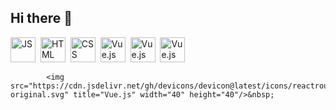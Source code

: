## Hi there 👋

<!--
**Alexandralexv/Alexandralexv** is a ✨ _special_ ✨ repository because its `README.md` (this file) appears on your GitHub profile.

Here are some ideas to get you started:

- 🔭 I’m currently working on ...
- 🌱 I’m currently learning ...
- 👯 I’m looking to collaborate on ...
- 🤔 I’m looking for help with ...
- 💬 Ask me about ...
- 📫 How to reach me: ...
- 😄 Pronouns: ...
- ⚡ Fun fact: ...
-->


<img src="https://cdn.jsdelivr.net/gh/devicons/devicon@latest/icons/javascript/javascript-original.svg" title="JS" width="40" height="40"/>&nbsp;
<img src="https://cdn.jsdelivr.net/gh/devicons/devicon@latest/icons/html5/html5-original.svg" title="HTML" width="40" height="40"/>&nbsp;
<img src="https://cdn.jsdelivr.net/gh/devicons/devicon@latest/icons/css3/css3-original.svg" title="CSS" width="40" height="40"/>&nbsp;
<img src="https://cdn.jsdelivr.net/gh/devicons/devicon@latest/icons/vuejs/vuejs-original.svg" title="Vue.js" width="40" height="40"/>&nbsp;
<img src="https://cdn.jsdelivr.net/gh/devicons/devicon@latest/icons/react/react-original.svg" title="Vue.js" width="40" height="40"/>&nbsp;
<img src="https://cdn.jsdelivr.net/gh/devicons/devicon@latest/icons/reactrouter/reactrouter-original-wordmark.svg" title="Vue.js" width="40" height="40"/>&nbsp;

            <img src="https://cdn.jsdelivr.net/gh/devicons/devicon@latest/icons/reactrouter/reactrouter-original.svg" title="Vue.js" width="40" height="40"/>&nbsp;
          
          
          

          
          
          
